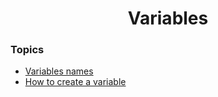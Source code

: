 <h1 align="center">Variables</h1>

### Topics

- [Variables names](https://github.com/algorodev/python-essentials-cisco-certification/tree/main/variables/names)
- [How to create a variable](https://github.com/algorodev/python-essentials-cisco-certification/tree/main/variables/how-create)
